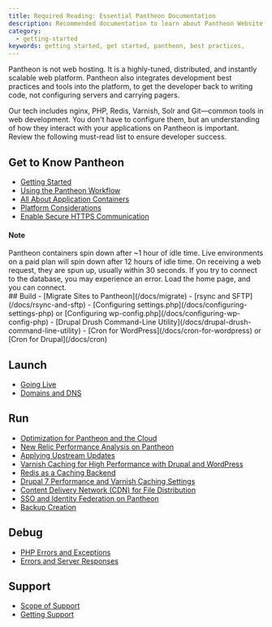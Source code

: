 ```yaml
---
title: Required Reading: Essential Pantheon Documentation
description: Recommended documentation to learn about Pantheon Website Management Platform's technologies.
category:
  - getting-started
keywords: getting started, get started, pantheon, best practices,
---
```

Pantheon is not web hosting. It is a highly-tuned, distributed, and instantly scalable web platform. Pantheon also integrates development best practices and tools into the platform, to get the developer back to writing code, not configuring servers and carrying pagers.

Our tech includes nginx, PHP, Redis, Varnish, Solr and Git&mdash;common tools in web development. You don't have to configure them, but an understanding of how they interact with your applications on Pantheon is important. Review the following must-read list to ensure developer success.

## Get to Know Pantheon

- [Getting Started](/docs/getting-started)  
- [Using the Pantheon Workflow](/docs/using-the-pantheon-workflow/)
- [All About Application Containers](/docs/all-about-application-containers/)
- [Platform Considerations](/docs/platform-considerations/)  
- [Enable Secure HTTPS Communication](/docs/adding-a-ssl-certificate-for-secure-https-communication)
<div class="alert alert-info">
<h4>Note</h4>
Pantheon containers spin down after ~1 hour of idle time. Live environments on a paid plan will spin down after 12 hours of idle time. On receiving a web request, they are spun up, usually within 30 seconds. If you try to connect to the database, you may experience an error. Load the home page, and you can connect.
</div>
## Build
- [Migrate Sites to Pantheon](/docs/migrate)  
- [rsync and SFTP](/docs/rsync-and-sftp)
- [Configuring settings.php](/docs/configuring-settings-php) or [Configuring wp-config.php](/docs/configuring-wp-config-php)
- [Drupal Drush Command-Line Utility](/docs/drupal-drush-command-line-utility)
- [Cron for WordPress](/docs/cron-for-wordpress) or [Cron for Drupal](/docs/cron)

## Launch
- [Going Live](/docs/going-live/)
- [Domains and DNS](/docs/domains)
## Run
- [Optimization for Pantheon and the Cloud](/docs/optimizing)
- [New Relic Performance Analysis on Pantheon](/docs/new-relic-performance-analysis)
- [Applying Upstream Updates](/docs/applying-upstream-updates)
- [Varnish Caching for High Performance with Drupal and WordPress](/docs/varnish)
- [Redis as a Caching Backend](/docs/redis-as-a-caching-backend)
- [Drupal 7 Performance and Varnish Caching Settings](/docs/drupal-performance-and-caching-settings)
- [Content Delivery Network (CDN) for File Distribution](/docs/content-delivery-network-cdn-for-file-distribution/)
- [SSO and Identity Federation on Pantheon](/docs/sso-and-identity-federation/)
- [Backup Creation](/docs/backup-creation)

## Debug

- [PHP Errors and Exceptions](/docs/php-errors-and-exceptions/)
- [Errors and Server Responses](/docs/errors-and-server-responses/)

## Support

- [Scope of Support](/docs/scope-of-support/)
- [Getting Support](/docs/getting-support)
